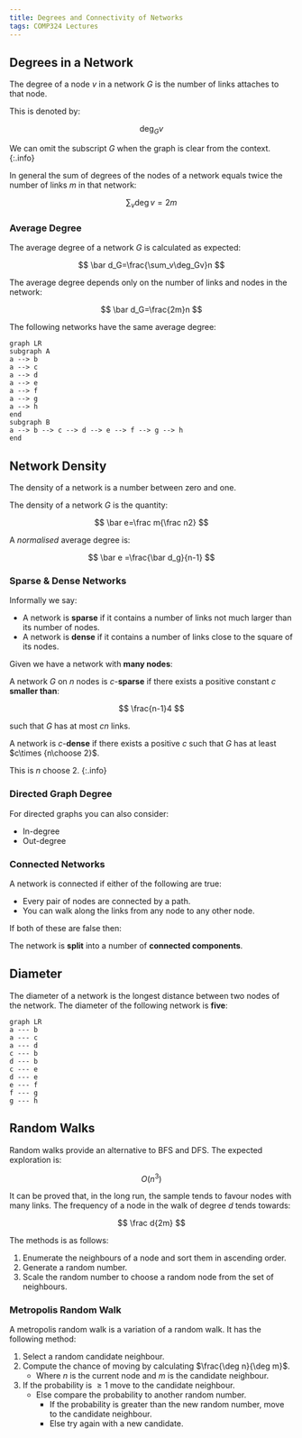 ```yaml
---
title: Degrees and Connectivity of Networks
tags: COMP324 Lectures
---
```

## Degrees in a Network
The degree of a node $v$ in a network $G$ is the number of links attaches to that node.

This is denoted by:

$$
\deg_Gv
$$

We can omit the subscript $G$ when the graph is clear from the context.
{:.info}

In general the sum of degrees of the nodes of a network equals twice the number of links $m$ in that network:

$$
\sum_v\deg v=2m
$$

### Average Degree
The average degree of a network $G$ is calculated as expected:

$$
\bar d_G=\frac{\sum_v\deg_Gv}n
$$

The average degree depends only on the number of links and nodes in the network:

$$
\bar d_G=\frac{2m}n
$$

The following networks have the same average degree:

```mermaid
graph LR
subgraph A
a --> b
a --> c
a --> d
a --> e
a --> f
a --> g
a --> h
end
subgraph B
a --> b --> c --> d --> e --> f --> g --> h
end
```

## Network Density
The density of a network is a number between zero and one.

The density of a network $G$ is the quantity:

$$
\bar e=\frac m{\frac n2}
$$

A *normalised* average degree is:

$$
\bar e =\frac{\bar d_g}{n-1}
$$

### Sparse & Dense Networks
Informally we say:

* A network is **sparse** if it contains a number of links not much larger than its number of nodes.
* A network is **dense** if it contains a number of links close to the square of its nodes.


Given we have a network with **many nodes**:

A network $G$ on $n$ nodes is $c$-**sparse** if there exists a positive constant $c$ **smaller than**:

$$
\frac{n-1}4
$$

such that $G$ has at most $cn$ links.

A network is $c$-**dense** if there exists a positive $c$ such that $G$ has at least $c\times {n\choose 2}$.

This is $n$ choose 2.
{:.info}

### Directed Graph Degree
For directed graphs you can also consider:

* In-degree
* Out-degree

### Connected Networks
A network is connected if either of the following are true:

* Every pair of nodes are connected by a path.
* You can walk along the links from any node to any other node.

If both of these are false then:

The network is **split** into a number of **connected components**.

## Diameter
The diameter of a network is the longest distance between two nodes of the network. The diameter of the following network is **five**:

```mermaid
graph LR
a --- b
a --- c
a --- d
c --- b
d --- b
c --- e
d --- e
e --- f
f --- g
g --- h
```

## Random Walks
Random walks provide an alternative to BFS and DFS. The expected exploration is:

$$
O(n^3)
$$

It can be proved that, in the long run, the sample tends to favour nodes with many links. The frequency of a node in the walk of degree $d$ tends towards:

$$
\frac d{2m}
$$

The methods is as follows:

1. Enumerate the neighbours of a node and sort them in ascending order.
1. Generate a random number.
1. Scale the random number to choose a random node from the set of neighbours.

### Metropolis Random Walk
A metropolis random walk is a variation of a random walk. It has the following method:

1. Select a random candidate neighbour.
1. Compute the chance of moving by calculating $\frac{\deg n}{\deg m}$.
	* Where $n$ is the current node and $m$ is the candidate neighbour.
1. If the probability is $\geq 1$ move to the candidate neighbour.
	* Else compare the probability to another random number.
		* If the probability is greater than the new random number, move to the candidate neighbour.
		* Else try again with a new candidate.